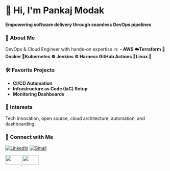 # 👋 Hi, I'm Pankaj Modak

**Empowering software delivery through seamless DevOps pipelines**

### 🚀 About Me
DevOps & Cloud Engineer with hands-on expertise in:
**- AWS ☁️Terraform 🧱Docker 🐳Kubernetes ☸️ Jenkins ⚙️ Harness GitHub Actions 🚀Linux 🐧**

### 🛠️ Favorite Projects
- **CI/CD Automation**
- **Infrastructure as Code (IaC) Setup**
- **Monitoring Dashboards**

### 🌱 Interests
Tech innovation, open source, cloud architecture, automation, and dashboarding.

### 🔗 Connect with Me
[![LinkedIn](https://img.shields.io/badge/LinkedIn-blue?logo=linkedin&style=flat-square)](https://www.linkedin.com/in/pankaj-modak-57a936365/)
[![Gmail](https://img.shields.io/badge/Gmail-D14836?logo=gmail&logoColor=white&style=flat-square)](mailto:pankajmember99@gmail.com)


<a href="https://www.linkedin.com/in/pankaj-modak-57a936365/">
  <img src="https://img.shields.io/badge/LinkedIn-blue?logo=linkedin&style=flat-square" width="50" height="30"/>
</a>
<a href="mailto:pankajmember99@gmail.com">
  <img src="https://img.shields.io/badge/Gmail-D14836?logo=gmail&logoColor=white&style=flat-square" width="50" height="30"/>
</a>

